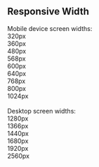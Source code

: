 Responsive Width
----

Mobile device screen widths:<br>
320px <br/>
360px <br/>
480px <br/>
568px <br/>
600px <br/>
640px <br/>
768px <br/>
800px <br/>
1024px <br/> <br/>
Desktop screen widths: <br/>
1280px <br/>
1366px <br/>
1440px <br/>
1680px <br/>
1920px <br/>
2560px <br/>